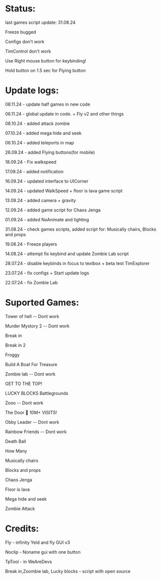 # Status:
last games script update: 31.08.24

Freeze bugged

Configs don't work

TimControl don't work

Use Right mouse button for keybinding! 

Hold button on 1.5 sec for Flying button

# Update logs:
08.11.24 - update half games in new code

06.11.24 - global update in code. + Fly v2 and other things

08.10.24 - added attack zombie

07.10.24 - added mega hide and seek

06.10.24 - added teleports in map

26.09.24 - added Flying buttons(for mobile)

18.09.24 - Fix walkspeed

17.09.24 - added notification

16.09.24 - updated interface to UICorner

14.09.24 - updated WalkSpeed + floor is lava game script

13.09.24 - added camera + gravity

12.09.24 - added game script for Chaos Jenga

01.09.24 - added NoAnimate and lighting

31.08.24 - check games scripts, added script for: Musically chairs, Blocks and props

19.08.24 - Freeze players

14.08.24 - attempt fix keybind and update Zombie Lab script

28.07.24 - disable keybinds in focus to textbox + beta test TimExplorer

23.07.24 - fix configs + Start update logs

22.07.24 - fix Zombie Lab

# Suported Games:
Tower of hell -- Dont work

Murder Mystory 2 -- Dont work

Break in 

Break in 2

Froggy 

Build A Boat For Treasure

Zombie lab -- Dont work

GET TO THE TOP!

LUCKY BLOCKS Battlegrounds

Zooo -- Dont work

The Door 🚪 10M+ VISITS! 

Obby Leader -- Dont work

Rainbow Friends -- Dont work

Death Ball

How Many

Musically chairs

Blocks and props

Chaos Jenga

Floor is lava

Mega hide and seek

Zombie Attack

# Credits:

Fly - infinity Yeld and fly GUI v3

Noclip - Noname gui with one button

TpTool - in WeAreDevs

Break in,Zoombie lab, Lucky blocks - script with open source

